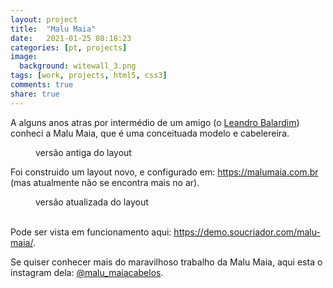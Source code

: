 ```yaml
---
layout: project
title:  "Malu Maia"
date:   2021-01-25 08:18:23
categories: [pt, projects]
image:
  background: witewall_3.png
tags: [work, projects, html5, css3]
comments: true
share: true
---
```

A alguns anos atras por intermédio de um amigo (o <a href="https://www.instagram.com/balardin/" target="_new">Leandro Balardim</a>) conheci a Malu Maia, que é uma conceituada modelo e cabelereira.

<figure>
	<a href="https://blog.jhonattas.com/images/posts/malumaia-old.jpg">
		<img src="https://blog.jhonattas.com/images/posts/malumaia-old.jpeg" alt="">
	</a>
	<figcaption>
		versão antiga do layout
	</figcaption>
</figure>


Foi construido um layout novo, e configurado em: https://malumaia.com.br (mas atualmente não se encontra mais no ar).

<figure>
	<a href="https://blog.jhonattas.com/images/posts/malumaia-website.jpg">
		<img src="https://blog.jhonattas.com/images/posts/malumaia-website.jpeg" alt="">
	</a>
	<figcaption>
		versão atualizada do layout
	</figcaption>
</figure>
<br/>
Pode ser vista em funcionamento aqui: <a href="https://demo.soucriador.com/malu-maia/" target="_new">https://demo.soucriador.com/malu-maia/</a>.
<br/>

Se quiser conhecer mais do maravilhoso trabalho da Malu Maia, aqui esta o instagram dela: <a href="https://www.instagram.com/malu_maiacabelos/" target="_new">@malu_maiacabelos</a>.